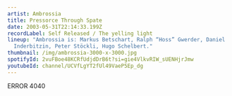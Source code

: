 ```yaml
---
artist: Ambrossia
title: Pressorce Through Spate
date: 2003-05-31T22:14:33.199Z
recordLabel: Self Released / The yelling light
lineup: "Ambrossia is: Markus Betschart, Ralph “Hoss” Gwerder, Daniel
  Inderbitzin, Peter Stöckli, Hugo Schelbert."
thumbnail: /img/ambrossia-3000-x-3000.jpg
spotifyId: 2vuFBoe48KCRfUdjdDrB6t?si=gie4VlkvRIW_sUENHjrJmw
youtubeId: channel/UCVfLgYT2fUl49VaeP5Ep_dg
---
```

ERROR 4040